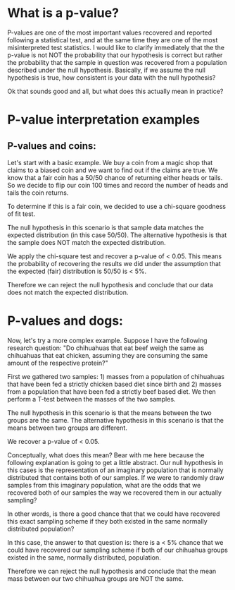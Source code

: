 # What is a p-value?

P-values are one of the most important values recovered and reported following a statistical test, and at the same time they are one of the most misinterpreted test statistics.
I would like to clarify immediately that the the p-value is not NOT the probability that our hypothesis is correct but rather the probability that the sample in question was recovered from a population described under the null hypothesis.
Basically, if we assume the null hypothesis is true, how consistent is your data with the null hypothesis?

Ok that sounds good and all, but what does this actually mean in practice?

# P-value interpretation examples

## P-values and coins:
Let's start with a basic example.
We buy a coin from a magic shop that claims to a biased coin and we want to find out if the claims are true.
We know that a fair coin has a 50/50 chance of returning either heads or tails.
So we decide to flip our coin 100 times and record the number of heads and tails the coin returns.

To determine if this is a fair coin, we decided to use a chi-square goodness of fit test.

The null hypothesis in this scenario is that sample data matches the expected distribution (in this case 50/50).
The alternative hypothesis is that the sample does NOT match the expected distribution.

We apply the chi-square test and recover a p-value of < 0.05.
This means the probability of recovering the results we did under the assumption that the expected (fair) distribution is 50/50 is < 5%.

Therefore we can reject the null hypothesis and conclude that our data does not match the expected distribution.

# P-values and dogs:
Now, let's try a more complex example.
Suppose I have the following research question: "Do chihuahuas that eat beef weigh the same as chihuahuas that eat chicken, assuming they are consuming the same amount of the respective protein?"

First we gathered two samples: 1) masses from a population of chihuahuas that have been fed a strictly chicken based diet since birth and 2) masses from a population that have been fed a strictly beef based diet.
We then perform a T-test between the masses of the two samples.

The null hypothesis in this scenario is that the means between the two groups are the same.
The alternative hypothesis in this scenario is that the means between two groups are different.

We recover a p-value of < 0.05.

Conceptually, what does this mean?
Bear with me here because the following explanation is going to get a little abstract.
Our null hypothesis in this cases is the representation of an imaginary population that is normally distributed that contains both of our samples.
If we were to randomly draw samples from this imaginary population, what are the odds that we recovered both of our samples the way we recovered them in our actually sampling?

In other words, is there a good chance that that we could have recovered this exact sampling scheme if they both existed in the same normally distributed population?

In this case, the answer to that question is: there is a < 5% chance that we could have recovered our sampling scheme if both of our chihuahua groups existed in the same, normally distributed, population.

Therefore we can reject the null hypothesis and conclude that the mean mass between our two chihuahua groups are NOT the same.
